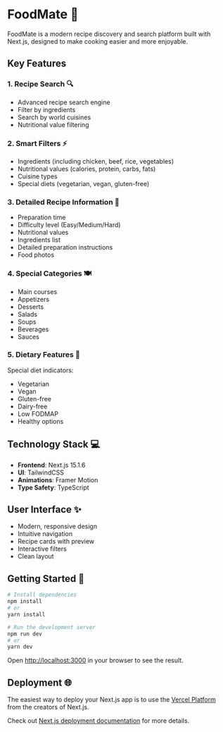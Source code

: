 # FoodMate 🍳

FoodMate is a modern recipe discovery and search platform built with Next.js, designed to make cooking easier and more enjoyable.

## Key Features

### 1. Recipe Search 🔍
- Advanced recipe search engine
- Filter by ingredients
- Search by world cuisines
- Nutritional value filtering

### 2. Smart Filters ⚡
- Ingredients (including chicken, beef, rice, vegetables)
- Nutritional values (calories, protein, carbs, fats)
- Cuisine types
- Special diets (vegetarian, vegan, gluten-free)

### 3. Detailed Recipe Information 📖
- Preparation time
- Difficulty level (Easy/Medium/Hard)
- Nutritional values
- Ingredients list
- Detailed preparation instructions
- Food photos

### 4. Special Categories 🍽️
- Main courses
- Appetizers
- Desserts
- Salads
- Soups
- Beverages
- Sauces

### 5. Dietary Features 🥗
Special diet indicators:
- Vegetarian
- Vegan
- Gluten-free
- Dairy-free
- Low FODMAP
- Healthy options

## Technology Stack 💻

- **Frontend**: Next.js 15.1.6
- **UI**: TailwindCSS
- **Animations**: Framer Motion
- **Type Safety**: TypeScript

## User Interface ✨
- Modern, responsive design
- Intuitive navigation
- Recipe cards with preview
- Interactive filters
- Clean layout

## Getting Started 🚀

```bash
# Install dependencies
npm install
# or
yarn install

# Run the development server
npm run dev
# or
yarn dev
```

Open [http://localhost:3000](http://localhost:3000) in your browser to see the result.

## Deployment 🌐

The easiest way to deploy your Next.js app is to use the [Vercel Platform](https://vercel.com/new?utm_medium=default-template&filter=next.js&utm_source=create-next-app&utm_campaign=create-next-app-readme) from the creators of Next.js.

Check out [Next.js deployment documentation](https://nextjs.org/docs/app/building-your-application/deploying) for more details.

